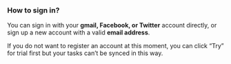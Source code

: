 ### How to sign in?
You can sign in with your **gmail, Facebook, or Twitter** account directly, or sign up a new account with a valid **email address**.

If you do not want to register an account at this moment, you can click “Try” for trial first but your tasks can’t be synced in this way.

